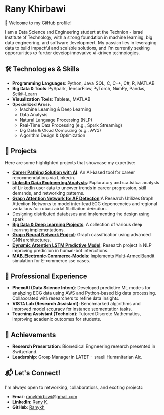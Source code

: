 # Rany Khirbawi
👋 Welcome to my GitHub profile!

I am a Data Science and Engineering student at the Technion - Israel Institute of Technology, with a strong foundation in machine learning, big data engineering, and software development. My passion lies in leveraging data to build impactful and scalable solutions, and I’m currently seeking opportunities to further develop innovative AI-driven technologies.

## 🛠️ Technologies & Skills
- **Programming Languages**: Python, Java, SQL, C, C++, C#, R, MATLAB
- **Big Data & Tools**: PySpark, TensorFlow, PyTorch, NumPy, Pandas, Scikit-Learn
- **Visualization Tools**: Tableau, MATLAB
- **Specialized Areas**:
  - Machine Learning & Deep Learning
  - Data Analysis
  - Natural Language Processing (NLP)
  - Real-Time Data Processing (e.g., Spark Streaming)
  - Big Data & Cloud Computing (e.g., AWS)
  - Algorithm Design & Optimization

## 📂 Projects
Here are some highlighted projects that showcase my expertise:
- **[Career Pathing Solution with AI](https://github.com/Ranykh/Career_path_with_AI_project)**: An AI-based tool for career recommendations via Linkedin.
- **[LinkedIn Data Engineering/Analysis](https://github.com/Ranykh/Linkedin-Data-Analysis)**: Exploratory and statistical analysis of LinkedIn user data to uncover trends in career progression, skill demands, and networking patterns.
- **[Graph Attention Network for AF Detection](https://github.com/Ranykh/Graph-Attention-Network-for-AF-Detection)**:A Research Utilizes Graph Attention Networks to model inter-lead ECG dependencies and regional variations for robust atrial fibrillation detection.
- Designing distributed databases and implementing the
design using spark
- **[Big Data & Deep Learning Projects](https://github.com/Ranykh/Deep-Learning-Projects)**: A collection of various deep learning implementations.
- **[Graph Neural Network Project](https://github.com/Ranykh/GNN_Final_Project)**: Graph classification using advanced GNN architectures.
- **[Dynamic Attention LSTM Predictive Model](https://github.com/Ranykh/Dynamic-Attention-based-LSTM-Predictive-Model-in-Language-based-Persuasion-Games)**: Research project in NLP improving prediction in human-bot interactions.
- **[MAB_Electronic-Commerce-Models](https://github.com/Ranykh/MAB_Electronic-Commerce-Models)**: Implements Multi-Armed Bandit simulation for E-commerce use cases.

## 💼 Professional Experience
- **PhenoAI (Data Science Intern)**: Developed predictive ML models for analyzing ECG data using AWS and Python-based big data processing. Collaborated with researchers to refine data insights.
- **VISTA Lab (Research Assistant)**: Benchmarked algorithms and improved model accuracy for instance segmentation tasks.
- **Teaching Assistant (Technion)**: Tutored Discrete Mathematics, improving academic outcomes for students.

## 🌟 Achievements
- **Research Presentation**: Biomedical Engineering research presented in Switzerland.
- **Leadership**: Group Manager in LATET - Israeli Humanitarian Aid.

## 📬 Let's Connect!
I'm always open to networking, collaborations, and exciting projects:
- **Email**: [ranykhirbawi@gmail.com](mailto:ranykhirbawi@gmail.com)
- **LinkedIn**: [Rany K.](https://www.linkedin.com/in/rany-k-51a5011a9)
- **GitHub**: [Ranykh](https://github.com/Ranykh)

<!--
**Ranykh/Ranykh** is a ✨ _special_ ✨ repository because its `README.md` (this file) appears on your GitHub profile.

Here are some ideas to get you started:

- 🔭 I’m currently working on ...
- 🌱 I’m currently learning ...
- 👯 I’m looking to collaborate on ...
- 🤔 I’m looking for help with ...
- 💬 Ask me about ...
- 📫 How to reach me: ...
- 😄 Pronouns: ...
- ⚡ Fun fact: ...
-->
